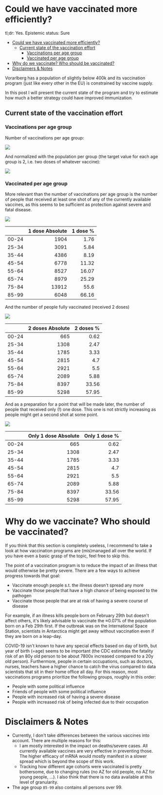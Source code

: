 # Could we have vaccinated more efficiently? 

tl;dr: Yes. Epistemic status: Sure

- [Could we have vaccinated more efficiently?](#could-we-have-vaccinated-more-efficiently)
  - [Current state of the vaccination effort](#current-state-of-the-vaccination-effort)
    - [Vaccinations per age group](#vaccinations-per-age-group)
    - [Vaccinated per age group](#vaccinated-per-age-group)
- [Why do we vaccinate? Who should be vaccinated?](#why-do-we-vaccinate-who-should-be-vaccinated)
- [Disclaimers & Notes](#disclaimers--notes)

Vorarlberg has a population of slightly below 400k and its vaccination program (just like every other in the EU) is constrained by vaccine supply.

In this post I will present the current state of the program and try to estimate how much a better strategy could have improved immunization.

## Current state of the vaccination effort

### Vaccinations per age group
Number of vaccinations per age group:

[//]: # (VaccTotal)

![](img/vlbg/VaccTotal.png)

[//]: # (VaccTotal)

And normalized with the population per group (the target value for each age group is 2, i.e. two doses of whatever vaccine):

[//]: # (VaccRelative)

![](img/vlbg/VaccRelative.png)

[//]: # (VaccRelative)

### Vaccinated per age group
More relevant than the number of vaccinations per age group is the number of people that received at least one shot of any of the currently available vaccines, as this seems to be sufficient as protection against severe and fatal disease.


[//]: # (D1Relative)

![](img/vlbg/D1Relative.png)

[//]: # (D1Relative)


[//]: # (D1Data)

|       |   1 dose Absolute |   1 dose % |
|:------|------------------:|-----------:|
| 00-24 |              1904 |       1.76 |
| 25-34 |              3091 |       5.84 |
| 35-44 |              4386 |       8.19 |
| 45-54 |              6778 |      11.32 |
| 55-64 |              8527 |      16.07 |
| 65-74 |              8979 |      25.29 |
| 75-84 |             13912 |      55.6  |
| 85-99 |              6048 |      66.16 |

[//]: # (D1Data)

And the number of people fully vaccinated (received 2 doses)

[//]: # (D2Relative)

![](img/vlbg/D2Relative.png)

[//]: # (D2Relative)
[//]: # (D2Data)

|       |   2 doses Absolute |   2 doses % |
|:------|-------------------:|------------:|
| 00-24 |                665 |        0.62 |
| 25-34 |               1308 |        2.47 |
| 35-44 |               1785 |        3.33 |
| 45-54 |               2815 |        4.7  |
| 55-64 |               2921 |        5.5  |
| 65-74 |               2089 |        5.88 |
| 75-84 |               8397 |       33.56 |
| 85-99 |               5298 |       57.95 |

[//]: # (D2Data)


And as a preparation for a point that will be made later, the number of people that received only (!) one dose. 
This one is not strictly increasing as people might get a second shot at some point.

[//]: # (D1Only)

![](img/vlbg/D1Only.png)

[//]: # (D1Only)

[//]: # (D1OnlyData)

|       |   Only 1 dose Absolute |   Only 1 dose % |
|:------|-----------------------:|----------------:|
| 00-24 |                    665 |            0.62 |
| 25-34 |                   1308 |            2.47 |
| 35-44 |                   1785 |            3.33 |
| 45-54 |                   2815 |            4.7  |
| 55-64 |                   2921 |            5.5  |
| 65-74 |                   2089 |            5.88 |
| 75-84 |                   8397 |           33.56 |
| 85-99 |                   5298 |           57.95 |

[//]: # (D1OnlyData)


# Why do we vaccinate? Who should be vaccinated? 
If you think that this section is completely useless, I recommend to take a look at how vaccination programs are (mis)managed all over the world.
If you have even a basic grasp of the topic, feel free to skip this.

The point of a vaccination program is to reduce the impact of an illness that would otherwise be pretty severe.
There are a few ways to achieve progress towards that goal:
- Vaccinate enough people s.t. the illness doesn't spread any more 
- Vaccinate those people that have a high chance of being exposed to the pathogen 
- Vaccinate those people that are at risk of having a severe course of disease


For example, if an illness kills people born on February 29th but doesn't affect others, it's likely advisable to vaccinate the ≈0.07% of the population born on a Feb 29th first.
If the outbreak was on the International Space Station, scientists in Antarctica might get away without vaccination even if they are born on a leap-day.

COVID-19 isn't known to have any special effects based on day of birth, but year of birth (=age) seems to be important (the CDC estimates the fatality risk of an 80y old person to be about 7800x increased compared to a 20y old person).
Furthermore, people in certain occupations, such as doctors, nurses, teachers have a higher chance to catch the virus compared to data scientists that sit in their home office all day.
For this reason, most vaccinations programs prioritize the following groups, roughly in this order:
- People with some political influence
- Friends of people with some political influence
- People with increased risk of having a severe disease
- People with increased risk of being infected due to their occupation



# Disclaimers & Notes

- Currently, I don't take differences between the various vaccines into account. There are multiple reasons for this:
  - I am mostly interested in the impact on deaths/severe cases. All currently available vaccines are very effective in preventing those. The higher efficacy of mRNA would mostly manifest in a slower spread which is beyond the scope of this work.
  - Tracking how different age cohorts were vaccinated is pretty bothersome, due to changing rules (no AZ for old people, no AZ for young people, ...). I also think that there is no data available at this level of granularity.
- The age group `85-99` also contains all persons over 99. 